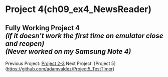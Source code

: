 Project 4(ch09_ex4_NewsReader)
=======================
**Fully Working Project 4**  
*(if it doesn't work the first time on emulator close and reopen)*  
*(Never worked on my Samsung Note 4)*  
-----------------------
Previous Project: [Project 2-3](https://github.com/adamvaldez/ch09_ex4_NewsReader)
Next Project: [Project 5] (https://github.com/adamvaldez/Project5_TestTimer)
